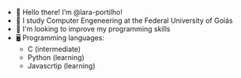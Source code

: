 - 👋️ Hello there! I’m @lara-portilho!
- 📖️ I study Computer Engeneering at the Federal University of Goiás
- 👀️ I'm looking to improve my programming skills
- 🖥️ Programming languages:
  - C (intermediate)
  - Python (learning)
  - Javascrtip (learning)
